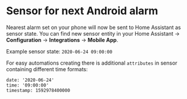 # Sensor for next Android alarm
Nearest alarm set on your phone will now be sent to Home Assistant as sensor state. You can find new sensor entity in your Home Assistant -> **Configuration** -> **Integrations** -> **Mobile App**.

Example sensor state: `2020-06-24 09:00:00`

For easy automations creating there is additional `attributes` in sensor containing different time formats:
```
date: '2020-06-24'
time: '09:00:00'
timestamp: 1592978400000
```
